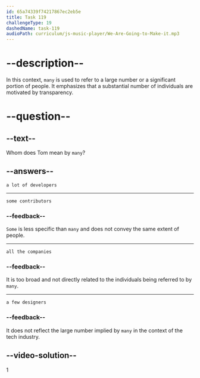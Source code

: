 ```yaml
---
id: 65a74339f74217867ec2eb5e
title: Task 119
challengeType: 19
dashedName: task-119
audioPath: curriculum/js-music-player/We-Are-Going-to-Make-it.mp3
---
```


<!--
AUDIO REFERENCE:
Tom: Yeah, transparency is a strong motivator for many.
-->

# --description--

In this context, `many` is used to refer to a large number or a significant portion of people. It emphasizes that a substantial number of individuals are motivated by transparency.

# --question--

## --text--

Whom does Tom mean by `many`?

## --answers--

`a lot of developers`

---

`some contributors`

### --feedback--

`Some` is less specific than `many` and does not convey the same extent of people.

---

`all the companies`

### --feedback--

It is too broad and not directly related to the individuals being referred to by `many`.

---

`a few designers`

### --feedback--

It does not reflect the large number implied by `many` in the context of the tech industry.

## --video-solution--

1
